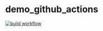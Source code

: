 # demo_github_actions
[![build workflow](https://github.com/AbidarYassine/demo_github_actions/actions/workflows/build.yml/badge.svg)](https://github.com/AbidarYassine/demo_github_actions/actions)
